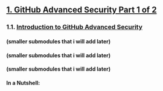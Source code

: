 ## [1. GitHub Advanced Security Part 1 of 2](https://learn.microsoft.com/en-us/training/paths/github-advanced-security/)

### 1.1. [Introduction to GitHub Advanced Security](https://learn.microsoft.com/en-us/training/modules/introduction-github-advanced-security/)

#### (smaller submodules that i will add later)
#### (smaller submodules that i will add later)
#### (smaller submodules that i will add later)

#### In a Nutshell:


